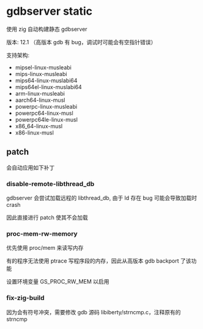 # gdbserver static

使用 zig 自动构建静态 gdbserver

版本: 12.1 （高版本 gdb 有 bug，调试时可能会有空指针错误）

支持架构:

+ mipsel-linux-musleabi
+ mips-linux-musleabi
+ mips64-linux-muslabi64
+ mips64el-linux-muslabi64
+ arm-linux-musleabi
+ aarch64-linux-musl
+ powerpc-linux-musleabi
+ powerpc64-linux-musl
+ powerpc64le-linux-musl
+ x86_64-linux-musl
+ x86-linux-musl

## patch

会自动应用如下补丁

### disable-remote-libthread_db

gdbserver 会尝试加载远程的 libthread_db, 由于 ld 存在 bug 可能会导致加载时 crash

因此直接进行 patch 使其不会加载

### proc-mem-rw-memory

优先使用 proc/mem 来读写内存

有的程序无法使用 ptrace 写程序段的内存，因此从高版本 gdb backport 了该功能

设置环境变量 GS_PROC_RW_MEM 以启用

### fix-zig-build

因为会有符号冲突，需要修改 gdb 源码 libiberty/strncmp.c，注释原有的 strncmp
